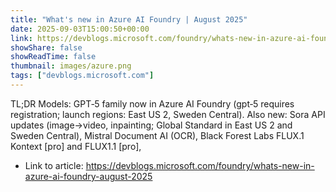 ```yaml
---
title: "What's new in Azure AI Foundry | August 2025"
date: 2025-09-03T15:00:50+00:00
link: https://devblogs.microsoft.com/foundry/whats-new-in-azure-ai-foundry-august-2025
showShare: false
showReadTime: false
thumbnail: images/azure.png
tags: ["devblogs.microsoft.com"]
---
```

TL;DR Models: GPT‑5 family now in Azure AI Foundry (gpt‑5 requires registration; launch regions: East US 2, Sweden Central). Also new: Sora API updates (image→video, inpainting; Global Standard in East US 2 and Sweden Central), Mistral Document AI (OCR), Black Forest Labs FLUX.1 Kontext [pro] and FLUX1.1 [pro],

- Link to article: https://devblogs.microsoft.com/foundry/whats-new-in-azure-ai-foundry-august-2025